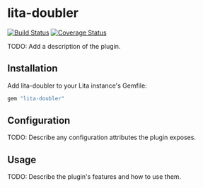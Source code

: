 # lita-doubler

[![Build Status](https://travis-ci.org/ZYMblog/lita-doubler.png?branch=master)](https://travis-ci.org/ZYMblog/lita-doubler)
[![Coverage Status](https://coveralls.io/repos/ZYMblog/lita-doubler/badge.png)](https://coveralls.io/r/ZYMblog/lita-doubler)

TODO: Add a description of the plugin.

## Installation

Add lita-doubler to your Lita instance's Gemfile:

``` ruby
gem "lita-doubler"
```

## Configuration

TODO: Describe any configuration attributes the plugin exposes.

## Usage

TODO: Describe the plugin's features and how to use them.
